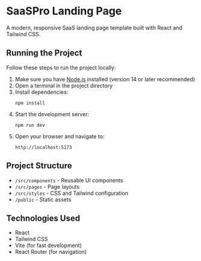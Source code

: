 # SaaSPro Landing Page

A modern, responsive SaaS landing page template built with React and Tailwind CSS.

## Running the Project

Follow these steps to run the project locally:

1. Make sure you have [Node.js](https://nodejs.org/) installed (version 14 or later recommended)
2. Open a terminal in the project directory
3. Install dependencies:
   ```
   npm install
   ```
4. Start the development server:
   ```
   npm run dev
   ```
5. Open your browser and navigate to:
   ```
   http://localhost:5173
   ```

## Project Structure

- `/src/components` - Reusable UI components
- `/src/pages` - Page layouts
- `/src/styles` - CSS and Tailwind configuration
- `/public` - Static assets

## Technologies Used

- React
- Tailwind CSS
- Vite (for fast development)
- React Router (for navigation)
